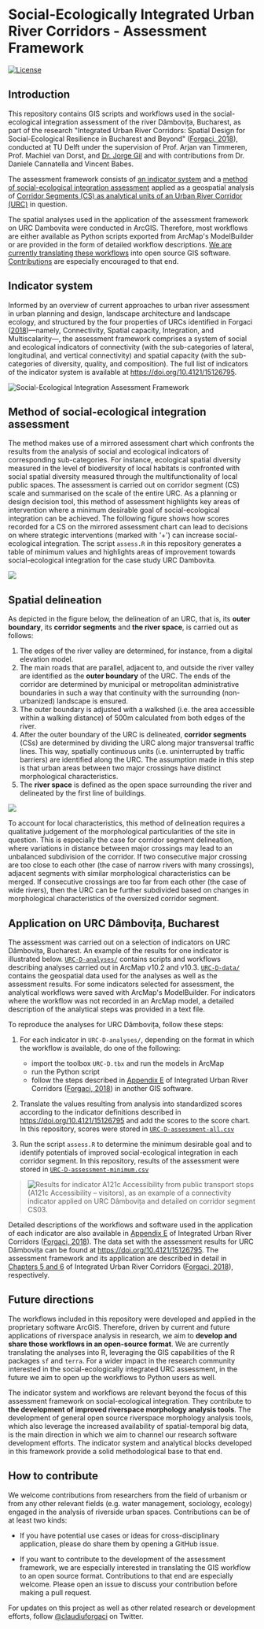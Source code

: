 # Social-Ecologically Integrated Urban River Corridors - Assessment Framework

[![License](https://img.shields.io/badge/License-Apache%202.0-blue.svg)](https://opensource.org/licenses/Apache-2.0)

## Introduction

This repository contains GIS scripts and workflows used in the social-ecological integration assessment of the river Dâmbovița, Bucharest, as part of the research "Integrated Urban River Corridors: Spatial Design for Social-Ecological Resilience in Bucharest and Beyond" ([Forgaci, 2018](https://doi.org/10.7480/abe.2018.31)), conducted at TU Delft under the supervision of Prof. Arjan van Timmeren, Prof. Machiel van Dorst, and [Dr. Jorge Gil](https://github.com/jorgegil) and with contributions from Dr. Daniele Cannatella and Vincent Babes.

The assessment framework consists of [an indicator system](#Indicator-system) and a [method of social-ecological integration assessment](#Method-of-social-ecological-integration-assessment) applied as a geospatial analysis of [Corridor Segments (CS) as analytical units of an Urban River Corridor (URC)](#Spatial-delineation) in question.

The spatial analyses used in the application of the assessment framework on URC Dambovita were conducted in ArcGIS. Therefore, most workflows are either available as Python scripts exported from ArcMap's ModelBuilder or are provided in the form of detailed workflow descriptions. [We are currently translating these workflows](#Future-directions) into open source GIS software. [Contributions](#How-to-contribute) are especially encouraged to that end.

## Indicator system

Informed by an overview of current approaches to urban river assessment in urban planning and design, landscape architecture and landscape ecology, and structured by the four properties of URCs identified in Forgaci ([2018](https://doi.org/10.7480/abe.2018.31))—namely, Connectivity, Spatial capacity, Integration, and Multiscalarity—, the assessment framework comprises a system of social and ecological indicators of connectivity (with the sub-categories of lateral, longitudinal, and vertical connectivity) and spatial capacity (with the sub-categories of diversity, quality, and composition). The full list of indicators of the indicator system is available at https://doi.org/10.4121/15126795.

![Social-Ecological Integration Assessment Framework](fig/framework.png "Social-Ecological Integration Assessment Framework")

## Method of social-ecological integration assessment

The method makes use of a mirrored assessment chart which confronts the results from the analysis of social and ecological indicators of corresponding sub-categories. For instance, ecological spatial diversity measured in the level of biodiversity of local habitats is confronted with social spatial diversity measured through the multifunctionality of local public spaces. The assessment is carried out on corridor segment (CS) scale and summarised on the scale of the entire URC. As a planning or design decision tool, this method of assessment highlights key areas of intervention where a minimum desirable goal of social-ecological integration can be achieved. The following figure shows how scores recorded for a CS on the mirrored assessment chart can lead to decisions on where strategic interventions (marked with '+') can increase social-ecological integration. The script `assess.R` in this repository generates a table of minimum values and highlights areas of improvement towards social-ecological integration for the case study URC Dambovita.

![](fig/assessment.png)

## Spatial delineation

As depicted in the figure below, the delineation of an URC, that is, its **outer boundary**, its **corridor segments** and **the river space**, is carried out as follows:

1.  The edges of the river valley are determined, for instance, from a digital elevation model.
2.  The main roads that are parallel, adjacent to, and outside the river valley are identified as the **outer boundary** of the URC. The ends of the corridor are determined by municipal or metropolitan administrative boundaries in such a way that continuity with the surrounding (non-urbanized) landscape is ensured.
3.  The outer boundary is adjusted with a walkshed (i.e. the area accessible within a walking distance) of 500m calculated from both edges of the river.
4.  After the outer boundary of the URC is delineated, **corridor segments** (CSs) are determined by dividing the URC along major transversal traffic lines. This way, spatially continuous units (i.e. uninterrupted by traffic barriers) are identified along the URC. The assumption made in this step is that urban areas between two major crossings have distinct morphological characteristics.
5.  The **river space** is defined as the open space surrounding the river and delineated by the first line of buildings.

![](fig/delineation.jpg)

To account for local characteristics, this method of delineation requires a qualitative judgement of the morphological particularities of the site in question. This is especially the case for corridor segment delineation, where variations in distance between major crossings may lead to an unbalanced subdivision of the corridor. If two consecutive major crossing are too close to each other (the case of narrow rivers with many crossings), adjacent segments with similar morphological characteristics can be merged. If consecutive crossings are too far from each other (the case of wide rivers), then the URC can be further subdivided based on changes in morphological characteristics of the oversized corridor segment.

## Application on URC Dâmbovița, Bucharest

The assessment was carried out on a selection of indicators on URC Dâmbovița, Bucharest. An example of the results for one indicator is illustrated below. [`URC-D-analyses/`](URC-D-analyses/) contains scripts and workflows describing analyses carried out in ArcMap v10.2 and v10.3. [`URC-D-data/`](URC-D-data/) contains the geospatial data used for the analyses as well as the assessment results. For some indicators selected for assessment, the analytical workflows were saved with ArcMap's ModelBuilder. For indicators where the workflow was not recorded in an ArcMap model, a detailed description of the analytical steps was provided in a text file.

To reproduce the analyses for URC Dâmbovița, follow these steps:

1. For each indicator in `URC-D-analyses/`, depending on the format in which the workflow is available, do one of the following:
    - import the toolbox `URC-D.tbx` and run the models in ArcMap
    - run the Python script
    - follow the steps described in [Appendix E](https://journals.open.tudelft.nl/plugins/generic/pdfJsViewer/pdf.js/web/viewer.html?file=https%3A%2F%2Fjournals.open.tudelft.nl%2Fabe%2Farticle%2Fdownload%2F3275%2F3447%2F8841#9789463661096-TXT.indd%3A.322609%3A59470) of Integrated Urban River Corridors ([Forgaci, 2018](https://doi.org/10.7480/abe.2018.31)) in another GIS software.

2. Translate the values resulting from analysis into standardized scores according to the indicator definitions described in https://doi.org/10.4121/15126795 and add the scores to the score chart. In this repository, scores were stored in [`URC-D-assessment-all.csv`](URC-D-data/URC-D-assessment-all.csv)

3. Run the script `assess.R` to determine the minimum desirable goal and to identify potentials of improved social-ecological integration in each corridor segment. In this repository, results of the assessment were stored in [`URC-D-assessment-minimum.csv`](URC-D-data/URC-D-assessment-minimum.csv)

>![Results for indicator A121c](fig/A121c.png "Results for indicator A121c") Accessibility from public transport stops (A121c Accessibility – visitors), as an example of a connectivity indicator applied on URC Dâmbovița and detailed on corridor segment CS03.

Detailed descriptions of the workflows and software used in the application of each indicator are also available in [Appendix E](https://journals.open.tudelft.nl/plugins/generic/pdfJsViewer/pdf.js/web/viewer.html?file=https%3A%2F%2Fjournals.open.tudelft.nl%2Fabe%2Farticle%2Fdownload%2F3275%2F3447%2F8841#9789463661096-TXT.indd%3A.322609%3A59470) of Integrated Urban River Corridors ([Forgaci, 2018](https://doi.org/10.7480/abe.2018.31)). The data set with the assessment results for URC Dâmbovița can be found at <https://doi.org/10.4121/15126795>. The assessment framework and its application are described in detail in [Chapters 5 and 6](https://journals.open.tudelft.nl/plugins/generic/pdfJsViewer/pdf.js/web/viewer.html?file=https%3A%2F%2Fjournals.open.tudelft.nl%2Fabe%2Farticle%2Fdownload%2F3275%2F3447%2F8841#9789463661096-TXT.indd%3A.322290%3A59394) of Integrated Urban River Corridors ([Forgaci, 2018](https://doi.org/10.7480/abe.2018.31)), respectively.

## Future directions

The workflows included in this repository were developed and applied in the proprietary software ArcGIS. Therefore, driven by current and future applications of riverspace analysis in research, we aim to **develop and share those workflows in an open-source format**. We are currently translating the analyses into R, leveraging the GIS capabilities of the R packages `sf` and `terra`. For a wider impact in the research community interested in the social-ecologically integrated URC assessment, in the future we aim to open up the workflows to Python users as well.

The indicator system and workflows are relevant beyond the focus of this assessment framework on social-ecological integration. They contribute to **the development of improved riverspace morphology analysis tools**. The development of general open source riverspace morphology analysis tools, which also leverage the increased availability of spatial-temporal big data, is the main direction in which we aim to channel our research software development efforts. The indicator system and analytical blocks developed in this framework provide a solid methodological base to that end.

## How to contribute

We welcome contributions from researchers from the field of urbanism or from any other relevant fields (e.g. water management, sociology, ecology) engaged in the analysis of riverside urban spaces. Contributions can be of at least two kinds:

- If you have potential use cases or ideas for cross-disciplinary application, please do share them by opening a GitHub issue. 

- If you want to contribute to the development of the assessment framework, we are especially interested in translating the GIS workflow to an open source format. Contributions to that end are especially welcome. Please open an issue to discuss your contribution before making a pull request.

For updates on this project as well as other related research or development efforts, follow [@claudiuforgaci](https://twitter.com/claudiuforgaci) on Twitter.